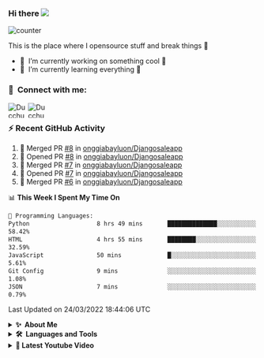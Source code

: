 ### Hi there <img src="https://media.giphy.com/media/hvRJCLFzcasrR4ia7z/giphy.gif" width="25px">

![counter](https://enw1qku56qiqbo4.m.pipedream.net)

This is the place where I opensource stuff and break things 🐧

- 🐧 &nbsp;I’m currently working on something cool 🐧
- 🐧 &nbsp;I’m currently learning everything 🐧



### 🔗 &nbsp;Connect with me:

[<img align="left" alt="Ducchuy | YouTube" height="30" width="40" src="https://raw.githubusercontent.com/rahuldkjain/github-profile-readme-generator/master/src/images/icons/Social/youtube.svg" />][youtube]
[<img align="left" alt="Ducchuy | facebook" height="30" width="40" src="https://raw.githubusercontent.com/rahuldkjain/github-profile-readme-generator/master/src/images/icons/Social/facebook.svg" />][facebook]

<br />

### :zap: Recent GitHub Activity

  <!--START_SECTION:activity-->
1. 🎉 Merged PR [#8](https://github.com/onggiabayluon/Djangosaleapp/pull/8) in [onggiabayluon/Djangosaleapp](https://github.com/onggiabayluon/Djangosaleapp)
2. 💪 Opened PR [#8](https://github.com/onggiabayluon/Djangosaleapp/pull/8) in [onggiabayluon/Djangosaleapp](https://github.com/onggiabayluon/Djangosaleapp)
3. 🎉 Merged PR [#7](https://github.com/onggiabayluon/Djangosaleapp/pull/7) in [onggiabayluon/Djangosaleapp](https://github.com/onggiabayluon/Djangosaleapp)
4. 💪 Opened PR [#7](https://github.com/onggiabayluon/Djangosaleapp/pull/7) in [onggiabayluon/Djangosaleapp](https://github.com/onggiabayluon/Djangosaleapp)
5. 🎉 Merged PR [#6](https://github.com/onggiabayluon/Djangosaleapp/pull/6) in [onggiabayluon/Djangosaleapp](https://github.com/onggiabayluon/Djangosaleapp)
  <!--END_SECTION:activity-->
 
 <!--START_SECTION:waka-->
📊 **This Week I Spent My Time On** 

```text
💬 Programming Languages: 
Python                   8 hrs 49 mins       ██████████████░░░░░░░░░░░   58.42% 
HTML                     4 hrs 55 mins       ████████░░░░░░░░░░░░░░░░░   32.59% 
JavaScript               50 mins             █░░░░░░░░░░░░░░░░░░░░░░░░   5.61% 
Git Config               9 mins              ░░░░░░░░░░░░░░░░░░░░░░░░░   1.08% 
JSON                     7 mins              ░░░░░░░░░░░░░░░░░░░░░░░░░   0.79%

```


 Last Updated on 24/03/2022 18:44:06 UTC
<!--END_SECTION:waka-->



<details>
  <summary><b>✨&nbsp;&nbsp;About&nbsp;Me</b></summary>
  <br/>

  I am a Student. 🐧

  **MY Project**
  
  All of my projects are released as open-source on GitHub, this includes some of my GitHub trending projects:
  - [Comic website](https://github.com/onggiabayluon/comic-node-docker) - My first project using nodejs mongodb docker.
  - [Hotel website](https://github.com/onggiabayluon/quanlikhachsan) - School project using python mysql.
  - [and many more &nbsp; ⏩](https://github.com/onggiabayluon?tab=repositories) 
</details>

<details>
  <summary><b>🛠️&nbsp;&nbsp;Languages&nbsp;and&nbsp;Tools</b></summary>
  <br/>
  <p align="left"><a href="https://nodejs.org" target="_blank"> <img src="https://raw.githubusercontent.com/devicons/devicon/master/icons/nodejs/nodejs-original-wordmark.svg" alt="nodejs" width="40"/> </a>
  <a href="https://www.mongodb.com/" target="_blank"> <img src="https://raw.githubusercontent.com/devicons/devicon/master/icons/mongodb/mongodb-original-wordmark.svg" alt="mongodb" width="40"/> </a>
  <a href="https://expressjs.com" target="_blank"> <img src="https://raw.githubusercontent.com/devicons/devicon/master/icons/express/express-original-wordmark.svg" alt="express" width="40"/> </a>
  <a href="https://www.docker.com/" target="_blank"> <img src="https://raw.githubusercontent.com/devicons/devicon/master/icons/docker/docker-original-wordmark.svg" alt="docker" width="40"/> </a>
  <a href="https://www.python.org" target="_blank"> <img src="https://raw.githubusercontent.com/devicons/devicon/master/icons/python/python-original.svg" alt="python" width="40"/> </a>
  <a href="https://www.mysql.com/" target="_blank"> <img src="https://raw.githubusercontent.com/devicons/devicon/master/icons/mysql/mysql-original-wordmark.svg" alt="mysql" width="40"/> </a></p>
</details>

<details>
  <summary><b>🎥 Latest Youtube Video</b></summary>
  <br />
  
  <!-- BLOG-POST-LIST:START -->
- [[Django] SaleApp Project](https://www.youtube.com/watch?v=LAwosJ25kJs)
- [[Nodejs] Comic Website](https://www.youtube.com/watch?v=heUnNq5_LFI)
- [The Dungeon Beneath - Doom Team - Boss Fight](https://www.youtube.com/watch?v=kMhY_-D8ihM)
- [The Dungeon Beneath - Healer Team - Final Boss Fight](https://www.youtube.com/watch?v=pO45BVKGAe8)
<!-- BLOG-POST-LIST:END -->
  
</details>

[facebook]: https://www.facebook.com/ducchuy123
[youtube]: https://www.youtube.com/channel/UCN-ZLyAreoGPC5rT4vj7aCw
